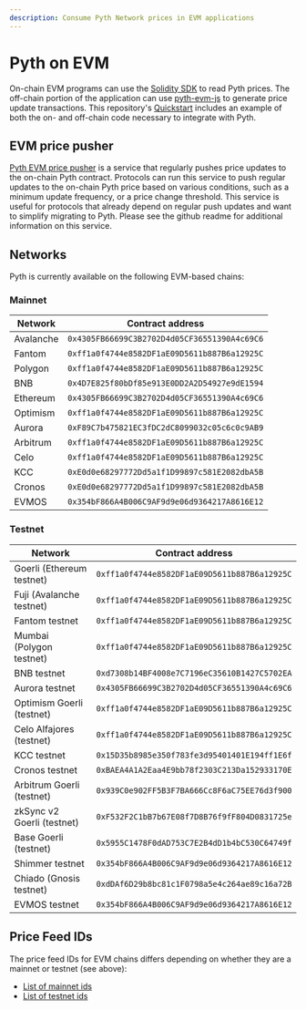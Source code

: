 ```yaml
---
description: Consume Pyth Network prices in EVM applications
---
```


# Pyth on EVM

On-chain EVM programs can use the [Solidity SDK](https://github.com/pyth-network/pyth-sdk-solidity) to read Pyth prices. The off-chain portion of the application can use [pyth-evm-js](https://github.com/pyth-network/pyth-crosschain/tree/main/target_chains/ethereum/sdk/js) to generate price update transactions. This repository's [Quickstart](https://github.com/pyth-network/pyth-crosschain/tree/main/target_chains/ethereum/sdk/js#quickstart) includes an example of both the on- and off-chain code necessary to integrate with Pyth.

## EVM price pusher

[Pyth EVM price pusher](https://github.com/pyth-network/pyth-crosschain/tree/main/price_pusher)
is a service that regularly pushes price updates to the on-chain Pyth contract.
Protocols can run this service to push regular updates to the on-chain Pyth price based on various conditions, such as a minimum update frequency, or a price change threshold.
This service is useful for protocols that already depend on regular push updates and want to simplify  migrating to Pyth.
Please see the github readme for additional information on this service.

## Networks

Pyth is currently available on the following EVM-based chains:

### Mainnet

| Network   | Contract address                             |
| --------- | -------------------------------------------- |
| Avalanche | `0x4305FB66699C3B2702D4d05CF36551390A4c69C6` |
| Fantom    | `0xff1a0f4744e8582DF1aE09D5611b887B6a12925C` |
| Polygon   | `0xff1a0f4744e8582DF1aE09D5611b887B6a12925C` |
| BNB       | `0x4D7E825f80bDf85e913E0DD2A2D54927e9dE1594` |
| Ethereum  | `0x4305FB66699C3B2702D4d05CF36551390A4c69C6` |
| Optimism  | `0xff1a0f4744e8582DF1aE09D5611b887B6a12925C` |
| Aurora    | `0xF89C7b475821EC3fDC2dC8099032c05c6c0c9AB9` |
| Arbitrum  | `0xff1a0f4744e8582DF1aE09D5611b887B6a12925C` |
| Celo      | `0xff1a0f4744e8582DF1aE09D5611b887B6a12925C` |
| KCC       | `0xE0d0e68297772Dd5a1f1D99897c581E2082dbA5B` |
| Cronos    | `0xE0d0e68297772Dd5a1f1D99897c581E2082dbA5B` |
| EVMOS     | `0x354bF866A4B006C9AF9d9e06d9364217A8616E12` |


### Testnet

| Network                    | Contract address                             |
| -------------------------- | -------------------------------------------- |
| Goerli (Ethereum testnet)  | `0xff1a0f4744e8582DF1aE09D5611b887B6a12925C` |
| Fuji (Avalanche testnet)   | `0xff1a0f4744e8582DF1aE09D5611b887B6a12925C` |
| Fantom testnet             | `0xff1a0f4744e8582DF1aE09D5611b887B6a12925C` |
| Mumbai (Polygon testnet)   | `0xff1a0f4744e8582DF1aE09D5611b887B6a12925C` |
| BNB testnet                | `0xd7308b14BF4008e7C7196eC35610B1427C5702EA` |
| Aurora testnet             | `0x4305FB66699C3B2702D4d05CF36551390A4c69C6` |
| Optimism Goerli (testnet)  | `0xff1a0f4744e8582DF1aE09D5611b887B6a12925C` |
| Celo Alfajores (testnet)   | `0xff1a0f4744e8582DF1aE09D5611b887B6a12925C` |
| KCC testnet                | `0x15D35b8985e350f783fe3d95401401E194ff1E6f` |
| Cronos testnet             | `0xBAEA4A1A2Eaa4E9bb78f2303C213Da152933170E` |
| Arbitrum Goerli (testnet)  | `0x939C0e902FF5B3F7BA666Cc8F6aC75EE76d3f900` |
| zkSync v2 Goerli (testnet) | `0xF532F2C1bB7b67E08f7D8B76f9fF804D0831725e` |
| Base Goerli (testnet)      | `0x5955C1478F0dAD753C7E2B4dD1b4bC530C64749f` |
| Shimmer testnet            | `0x354bF866A4B006C9AF9d9e06d9364217A8616E12` |
| Chiado (Gnosis testnet)    | `0xdDAf6D29b8bc81c1F0798a5e4c264ae89c16a72B` |
| EVMOS testnet              | `0x354bF866A4B006C9AF9d9e06d9364217A8616E12` |


## Price Feed IDs

The price feed IDs for EVM chains differs depending on whether they are a mainnet or testnet (see above):
* [List of mainnet ids](https://pyth.network/developers/price-feed-ids#pyth-evm-mainnet)
* [List of testnet ids](https://pyth.network/developers/price-feed-ids#pyth-evm-testnet)
